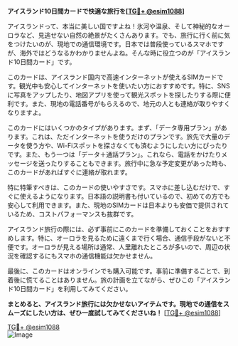 **アイスランド10日間カードで快適な旅行を[[TG💪+ @esim1088](https://t.me/s/esim1088)]**

アイスランドって、本当に美しい国ですよね！氷河や温泉、そして神秘的なオーロラなど、見逃せない自然の絶景がたくさんあります。でも、旅行に行く前に気をつけたいのが、現地での通信環境です。日本では普段使っているスマホですが、海外ではどうなるかわかりませんよね。そんな時に役立つのが「アイスランド10日間カード」です。

このカードは、アイスランド国内で高速インターネットが使えるSIMカードです。観光中も安心してインターネットを使いたい方におすすめです。特に、SNSに写真をアップしたり、地図アプリを使って観光スポットを探したりする際に便利です。また、現地の電話番号がもらえるので、地元の人とも連絡が取りやすくなりますよ。

このカードにはいくつかのタイプがあります。まず、「データ専用プラン」があります。これは、ただインターネットを使うだけのプランです。旅先で大量のデータを使う方や、Wi-Fiスポットを探さなくても済むようにしたい方にぴったりです。また、もう一つは「データ＋通話プラン」。これなら、電話をかけたりメッセージを送ったりすることもできます。旅行中に急な予定変更があった時も、このカードがあればすぐに連絡が取れます。

特に特筆すべきは、このカードの使いやすさです。スマホに差し込むだけで、すぐに使えるようになります。日本語の説明書も付いているので、初めての方でも安心して利用できます。また、現地のSIMカードは日本よりも安価で提供されているため、コストパフォーマンスも抜群です。

アイスランド旅行の際には、必ず事前にこのカードを準備しておくことをおすすめします。特に、オーロラを見るために遠くまで行く場合、通信手段がないと不便です。オーロラが見える場所は通常、人里離れたところが多いので、周辺の状況を確認するにもスマホの通信機能は欠かせません。

最後に、このカードはオンラインでも購入可能です。事前に準備することで、到着後に慌てることはありません。旅の計画を立てながら、ぜひこの「アイスランド10日間カード」を利用してみてください。

**まとめると、アイスランド旅行には欠かせないアイテムです。現地での通信をスムーズにしたい方は、ぜひ一度試してみてくださいね！** [[TG💪+ @esim1088](https://t.me/s/esim1088)]

[TG💪+ @esim1088](https://t.me/s/esim1088)  
![Image](https://i.postimg.cc/Y0z9fWf4/image.png)